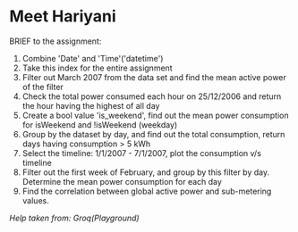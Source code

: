 # Meet Hariyani
BRIEF to the assignment: 
  1. Combine 'Date' and 'Time'('datetime')
  2. Take this index for the entire assignment
  3. Filter out March 2007 from the data set and find the mean active power of the filter
  4. Check the total power consumed each hour on  25/12/2006 and return the hour having the highest of all day
  5. Create a bool value 'is_weekend', find out the mean power consumption for isWeekend and !isWeekend (weekday)
  6. Group by the dataset by day, and find out the total consumption, return days having consumption > 5 kWh
  7. Select the timeline: 1/1/2007 - 7/1/2007, plot the consumption v/s timeline
  8. Filter out the first week of February, and group by this filter by day. Determine the mean power consumption for each day
  9. Find the correlation between global active power and sub-metering values. 
 


_Help taken from: Groq(Playground)_
